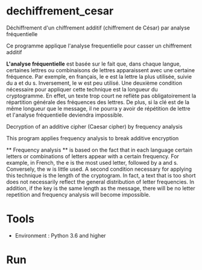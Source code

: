 # dechiffrement_cesar
Déchiffrement d'un chiffrement additif (chiffrement de César) par analyse fréquentielle 

Ce programme applique l'analyse frequentielle pour casser un chiffrement additif

**L'analyse fréquentielle** est basée sur le fait que, dans chaque langue, certaines lettres ou combinaisons de lettres apparaissent avec une certaine fréquence. Par exemple, en français, le e est la lettre la plus utilisée, suivie du a et du s. Inversement, le w est peu utilisé.
Une deuxième condition nécessaire pour appliquer cette technique est la longueur du cryptogramme. En effet, un texte trop court ne reflète pas obligatoirement la répartition générale des fréquences des lettres. De plus, si la clé est de la même longueur que le message, il ne pourra y avoir de répétition de lettre et l'analyse fréquentielle deviendra impossible.

Decryption of an additive cipher (Caesar cipher) by frequency analysis

This program applies frequency analysis to break additive encryption

** Frequency analysis ** is based on the fact that in each language certain letters or combinations of letters appear with a certain frequency. For example, in French, the e is the most used letter, followed by a and s. Conversely, the w is little used.
A second condition necessary for applying this technique is the length of the cryptogram. In fact, a text that is too short does not necessarily reflect the general distribution of letter frequencies. In addition, if the key is the same length as the message, there will be no letter repetition and frequency analysis will become impossible.

# Tools
- Environment : Python 3.6 and higher
# Run 
````python3 dechiffrement_cesar.py "Salut je suis un texte a dechiffrer je suis etudiant" 5
```` 
